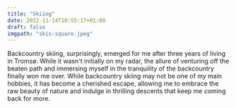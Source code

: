 ```yaml
---
title: "Skiing"
date: 2022-11-14T10:55:17+01:00
draft: false
imgpath: "skis-square.jpeg"
---
```

Backcountry skiing, surprisingly, emerged for me after three years of living in Tromsø. While it wasn't initially on my radar, the allure of venturing off the beaten path and immersing myself in the tranquility of the backcountry finally won me over. While backcountry skiing may not be one of my main hobbies, it has become a cherished escape, allowing me to embrace the raw beauty of nature and indulge in thrilling descents that keep me coming back for more.
